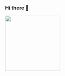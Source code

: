 ### Hi there 👋

<img height="180em" src="https://github-readme-stats.vercel.app/api/top-langs/?username=timoteostifft&layout=compact&langs_count=7&theme=cobalt"/>
